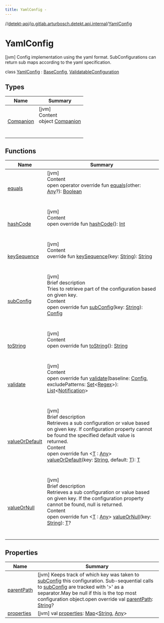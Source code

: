 ```yaml
---
title: YamlConfig -
---
```

//[detekt-api](../../index.md)/[io.gitlab.arturbosch.detekt.api.internal](../index.md)/[YamlConfig](index.md)



# YamlConfig  
 [jvm] Config implementation using the yaml format. SubConfigurations can return sub maps according to the yaml specification.  
  
class [YamlConfig](index.md) : [BaseConfig](../-base-config/index.md), [ValidatableConfiguration](../-validatable-configuration/index.md)   


## Types  
  
|  Name|  Summary| 
|---|---|
| [Companion](-companion/index.md)| [jvm]  <br>Content  <br>object [Companion](-companion/index.md)  <br><br><br>


## Functions  
  
|  Name|  Summary| 
|---|---|
| [equals](https://kotlinlang.org/api/latest/jvm/stdlib/kotlin/-any/equals.html)| [jvm]  <br>Content  <br>open operator override fun [equals](https://kotlinlang.org/api/latest/jvm/stdlib/kotlin/-any/equals.html)(other: [Any](https://kotlinlang.org/api/latest/jvm/stdlib/kotlin/-any/index.html)?): [Boolean](https://kotlinlang.org/api/latest/jvm/stdlib/kotlin/-boolean/index.html)  <br><br><br>
| [hashCode](https://kotlinlang.org/api/latest/jvm/stdlib/kotlin/-any/hash-code.html)| [jvm]  <br>Content  <br>open override fun [hashCode](https://kotlinlang.org/api/latest/jvm/stdlib/kotlin/-any/hash-code.html)(): [Int](https://kotlinlang.org/api/latest/jvm/stdlib/kotlin/-int/index.html)  <br><br><br>
| [keySequence]()| [jvm]  <br>Content  <br>override fun [keySequence]()(key: [String](https://kotlinlang.org/api/latest/jvm/stdlib/kotlin/-string/index.html)): [String](https://kotlinlang.org/api/latest/jvm/stdlib/kotlin/-string/index.html)  <br><br><br>
| [subConfig](sub-config.md)| [jvm]  <br>Brief description  <br>Tries to retrieve part of the configuration based on given key.  <br>Content  <br>open override fun [subConfig](sub-config.md)(key: [String](https://kotlinlang.org/api/latest/jvm/stdlib/kotlin/-string/index.html)): [Config](../../io.gitlab.arturbosch.detekt.api/-config/index.md)  <br><br><br>
| [toString](to-string.md)| [jvm]  <br>Content  <br>open override fun [toString](to-string.md)(): [String](https://kotlinlang.org/api/latest/jvm/stdlib/kotlin/-string/index.html)  <br><br><br>
| [validate](validate.md)| [jvm]  <br>Content  <br>open override fun [validate](validate.md)(baseline: [Config](../../io.gitlab.arturbosch.detekt.api/-config/index.md), excludePatterns: [Set](https://kotlinlang.org/api/latest/jvm/stdlib/kotlin.collections/-set/index.html)<[Regex](https://kotlinlang.org/api/latest/jvm/stdlib/kotlin.text/-regex/index.html)>): [List](https://kotlinlang.org/api/latest/jvm/stdlib/kotlin.collections/-list/index.html)<[Notification](../../io.gitlab.arturbosch.detekt.api/-notification/index.md)>  <br><br><br>
| [valueOrDefault](value-or-default.md)| [jvm]  <br>Brief description  <br>Retrieves a sub configuration or value based on given key. If configuration property cannot be found the specified default value is returned.  <br>Content  <br>open override fun <[T](value-or-default.md) : [Any](https://kotlinlang.org/api/latest/jvm/stdlib/kotlin/-any/index.html)> [valueOrDefault](value-or-default.md)(key: [String](https://kotlinlang.org/api/latest/jvm/stdlib/kotlin/-string/index.html), default: [T](value-or-default.md)): [T](value-or-default.md)  <br><br><br>
| [valueOrNull](value-or-null.md)| [jvm]  <br>Brief description  <br>Retrieves a sub configuration or value based on given key. If the configuration property cannot be found, null is returned.  <br>Content  <br>open override fun <[T](value-or-null.md) : [Any](https://kotlinlang.org/api/latest/jvm/stdlib/kotlin/-any/index.html)> [valueOrNull](value-or-null.md)(key: [String](https://kotlinlang.org/api/latest/jvm/stdlib/kotlin/-string/index.html)): [T](value-or-null.md)?  <br><br><br>


## Properties  
  
|  Name|  Summary| 
|---|---|
| [parentPath](index.md#io.gitlab.arturbosch.detekt.api.internal/YamlConfig/parentPath/#/PointingToDeclaration/)|  [jvm] Keeps track of which key was taken to [subConfig](sub-config.md) this configuration. Sub-sequential calls to [subConfig](sub-config.md) are tracked with '>' as a separator.May be null if this is the top most configuration object.open override val [parentPath](index.md#io.gitlab.arturbosch.detekt.api.internal/YamlConfig/parentPath/#/PointingToDeclaration/): [String](https://kotlinlang.org/api/latest/jvm/stdlib/kotlin/-string/index.html)?   <br>
| [properties](index.md#io.gitlab.arturbosch.detekt.api.internal/YamlConfig/properties/#/PointingToDeclaration/)|  [jvm] val [properties](index.md#io.gitlab.arturbosch.detekt.api.internal/YamlConfig/properties/#/PointingToDeclaration/): [Map](https://kotlinlang.org/api/latest/jvm/stdlib/kotlin.collections/-map/index.html)<[String](https://kotlinlang.org/api/latest/jvm/stdlib/kotlin/-string/index.html), [Any](https://kotlinlang.org/api/latest/jvm/stdlib/kotlin/-any/index.html)>   <br>

